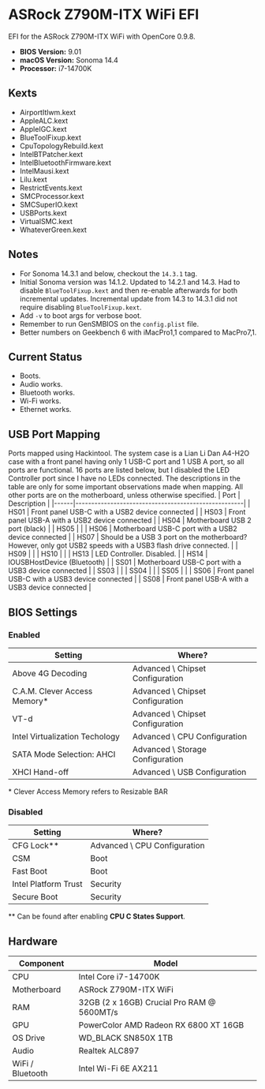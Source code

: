 # ASRock Z790M-ITX WiFi EFI
EFI for the ASRock Z790M-ITX WiFi with OpenCore 0.9.8.

* **BIOS Version:** 9.01
* **macOS Version:** Sonoma 14.4
* **Processor:** i7-14700K

## Kexts
* AirportItlwm.kext
* AppleALC.kext
* AppleIGC.kext
* BlueToolFixup.kext
* CpuTopologyRebuild.kext
* IntelBTPatcher.kext
* IntelBluetoothFirmware.kext
* IntelMausi.kext
* Lilu.kext
* RestrictEvents.kext
* SMCProcessor.kext
* SMCSuperIO.kext
* USBPorts.kext
* VirtualSMC.kext
* WhateverGreen.kext

## Notes
* For Sonoma 14.3.1 and below, checkout the `14.3.1` tag.
* Initial Sonoma version was 14.1.2. Updated to 14.2.1 and 14.3. Had to disable `BlueToolFixup.kext` and then re-enable afterwards for both incremental updates. Incremental update from 14.3 to 14.3.1 did not require disabling `BlueToolFixup.kext`.
* Add `-v` to boot args for verbose boot.
* Remember to run GenSMBIOS on the `config.plist` file.
* Better numbers on Geekbench 6 with iMacPro1,1 compared to MacPro7,1.

## Current Status
* Boots.
* Audio works.
* Bluetooth works.
* Wi-Fi works.
* Ethernet works.

## USB Port Mapping
Ports mapped using Hackintool. The system case is a Lian Li Dan A4-H2O case with a front panel having only 1 USB-C port and 1 USB A port, so all ports are functional. 16 ports are listed below, but I disabled the LED Controller port since I have no LEDs connected. The descriptions in the table are only for some important observations made when mapping. All other ports are on the motherboard, unless otherwise specified.
| Port | Description                                         |
|------|-----------------------------------------------------|
| HS01 | Front panel USB-C with a USB2 device connected      |
| HS03 | Front panel USB-A with a USB2 device connected      |
| HS04 | Motherboard USB 2 port (black)                      |
| HS05 |                                                     |
| HS06 | Motherboard USB-C port with a USB2 device connected |
| HS07 | Should be a USB 3 port on the motherboard? However, only got USB2 speeds with a USB3 flash drive connected.                                       |
| HS09 |                                                     |
| HS10 |                                                     |
| HS13 | LED Controller. Disabled.                           |
| HS14 | IOUSBHostDevice (Bluetooth)                         |
| SS01 | Motherboard USB-C port with a USB3 device connected |
| SS03 |                                                     |
| SS04 |                                                     |
| SS05 |                                                     |
| SS06 | Front panel USB-C with a USB3 device connected      |
| SS08 | Front panel USB-A with a USB3 device connected      |

## BIOS Settings

### Enabled
| Setting                        | Where?                           |
| ------------------------------ | -------------------------------- |
| Above 4G Decoding              | Advanced \ Chipset Configuration |
| C.A.M. Clever Access Memory*   | Advanced \ Chipset Configuration |
| VT-d                           | Advanced \ Chipset Configuration |
| Intel Virtualization Techology | Advanced \ CPU Configuration     |
| SATA Mode Selection: AHCI      | Advanced \ Storage Configuration | 
| XHCI Hand-off                  | Advanced \ USB Configuration     |

\* Clever Access Memory refers to Resizable BAR

### Disabled
| Setting              | Where?                       |
| -------------------- | ---------------------------- |
| CFG Lock**           | Advanced \ CPU Configuration |
| CSM                  | Boot                         |
| Fast Boot            | Boot                         |
| Intel Platform Trust | Security                     |
| Secure Boot          | Security                     |

\** Can be found after enabling **CPU C States Support**.

## Hardware
| Component        | Model                                      |
| ---------------- | ------------------------------------------ |
| CPU              | Intel Core i7-14700K                       |
| Motherboard      | ASRock Z790M-ITX WiFi                      |
| RAM              | 32GB (2 x 16GB) Crucial Pro RAM @ 5600MT/s |
| GPU              | PowerColor AMD Radeon RX 6800 XT 16GB      |
| OS Drive         | WD_BLACK SN850X 1TB                        |
| Audio            | Realtek ALC897                             |
| WiFi / Bluetooth | Intel Wi-Fi 6E AX211                       |
